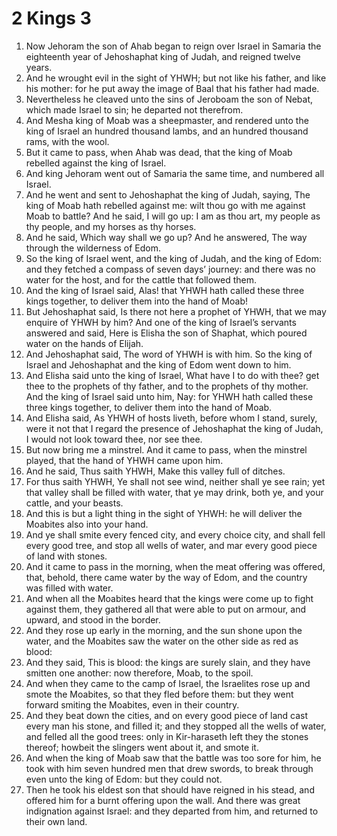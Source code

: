 ﻿# 2 Kings 3
1. Now Jehoram the son of Ahab began to reign over Israel in Samaria the eighteenth year of Jehoshaphat king of Judah, and reigned twelve years. 
2. And he wrought evil in the sight of YHWH; but not like his father, and like his mother: for he put away the image of Baal that his father had made. 
3. Nevertheless he cleaved unto the sins of Jeroboam the son of Nebat, which made Israel to sin; he departed not therefrom. 
4.  And Mesha king of Moab was a sheepmaster, and rendered unto the king of Israel an hundred thousand lambs, and an hundred thousand rams, with the wool. 
5. But it came to pass, when Ahab was dead, that the king of Moab rebelled against the king of Israel. 
6.  And king Jehoram went out of Samaria the same time, and numbered all Israel. 
7. And he went and sent to Jehoshaphat the king of Judah, saying, The king of Moab hath rebelled against me: wilt thou go with me against Moab to battle? And he said, I will go up: I am as thou art, my people as thy people, and my horses as thy horses. 
8. And he said, Which way shall we go up? And he answered, The way through the wilderness of Edom. 
9. So the king of Israel went, and the king of Judah, and the king of Edom: and they fetched a compass of seven days’ journey: and there was no water for the host, and for the cattle that followed them. 
10. And the king of Israel said, Alas! that YHWH hath called these three kings together, to deliver them into the hand of Moab! 
11. But Jehoshaphat said, Is there not here a prophet of YHWH, that we may enquire of YHWH by him? And one of the king of Israel’s servants answered and said, Here is Elisha the son of Shaphat, which poured water on the hands of Elijah. 
12. And Jehoshaphat said, The word of YHWH is with him. So the king of Israel and Jehoshaphat and the king of Edom went down to him. 
13. And Elisha said unto the king of Israel, What have I to do with thee? get thee to the prophets of thy father, and to the prophets of thy mother. And the king of Israel said unto him, Nay: for YHWH hath called these three kings together, to deliver them into the hand of Moab. 
14. And Elisha said, As YHWH of hosts liveth, before whom I stand, surely, were it not that I regard the presence of Jehoshaphat the king of Judah, I would not look toward thee, nor see thee. 
15. But now bring me a minstrel. And it came to pass, when the minstrel played, that the hand of YHWH came upon him. 
16. And he said, Thus saith YHWH, Make this valley full of ditches. 
17. For thus saith YHWH, Ye shall not see wind, neither shall ye see rain; yet that valley shall be filled with water, that ye may drink, both ye, and your cattle, and your beasts. 
18. And this is but a light thing in the sight of YHWH: he will deliver the Moabites also into your hand. 
19. And ye shall smite every fenced city, and every choice city, and shall fell every good tree, and stop all wells of water, and mar every good piece of land with stones. 
20. And it came to pass in the morning, when the meat offering was offered, that, behold, there came water by the way of Edom, and the country was filled with water. 
21.  And when all the Moabites heard that the kings were come up to fight against them, they gathered all that were able to put on armour, and upward, and stood in the border. 
22. And they rose up early in the morning, and the sun shone upon the water, and the Moabites saw the water on the other side as red as blood: 
23. And they said, This is blood: the kings are surely slain, and they have smitten one another: now therefore, Moab, to the spoil. 
24. And when they came to the camp of Israel, the Israelites rose up and smote the Moabites, so that they fled before them: but they went forward smiting the Moabites, even in their country. 
25. And they beat down the cities, and on every good piece of land cast every man his stone, and filled it; and they stopped all the wells of water, and felled all the good trees: only in Kir-haraseth left they the stones thereof; howbeit the slingers went about it, and smote it. 
26.  And when the king of Moab saw that the battle was too sore for him, he took with him seven hundred men that drew swords, to break through even unto the king of Edom: but they could not. 
27. Then he took his eldest son that should have reigned in his stead, and offered him for a burnt offering upon the wall. And there was great indignation against Israel: and they departed from him, and returned to their own land. 
